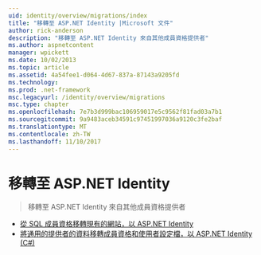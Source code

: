 ```yaml
---
uid: identity/overview/migrations/index
title: "移轉至 ASP.NET Identity |Microsoft 文件"
author: rick-anderson
description: "移轉至 ASP.NET Identity 來自其他成員資格提供者"
ms.author: aspnetcontent
manager: wpickett
ms.date: 10/02/2013
ms.topic: article
ms.assetid: 4a54fee1-d064-4d67-837a-87143a9205fd
ms.technology: 
ms.prod: .net-framework
msc.legacyurl: /identity/overview/migrations
msc.type: chapter
ms.openlocfilehash: 7e7b3d999bac106959017e5c9562f81fad03a7b1
ms.sourcegitcommit: 9a9483aceb34591c97451997036a9120c3fe2baf
ms.translationtype: MT
ms.contentlocale: zh-TW
ms.lasthandoff: 11/10/2017
---
```

<a name="migrating-to-aspnet-identity"></a>移轉至 ASP.NET Identity
====================
> 移轉至 ASP.NET Identity 來自其他成員資格提供者


- [從 SQL 成員資格移轉現有的網站，以 ASP.NET Identity](migrating-an-existing-website-from-sql-membership-to-aspnet-identity.md)
- [將通用的提供者的資料移轉成員資格和使用者設定檔，以 ASP.NET Identity (C#)](migrating-universal-provider-data-for-membership-and-user-profiles-to-aspnet-identity.md)
